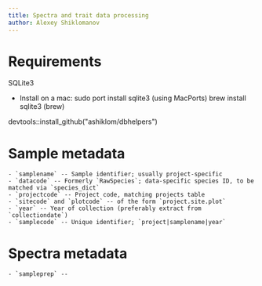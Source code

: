 ```yaml
---
title: Spectra and trait data processing
author: Alexey Shiklomanov
---
```


# Requirements
SQLite3
 - Install on a mac:
	sudo port install sqlite3 (using MacPorts)
 	brew install sqlite3 (brew)	

devtools::install_github("ashiklom/dbhelpers")

# Sample metadata
    - `samplename` -- Sample identifier; usually project-specific
    - `datacode` -- Formerly `RawSpecies`; data-specific species ID, to be matched via `species_dict`
    - `projectcode` -- Project code, matching projects table
    - `sitecode` and `plotcode` -- of the form `project.site.plot`
    - `year` -- Year of collection (preferably extract from `collectiondate`)
    - `samplecode` -- Unique identifier; `project|samplename|year`

# Spectra metadata
    - `sampleprep` -- 

